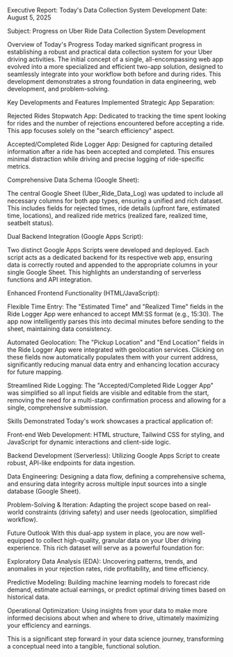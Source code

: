 Executive Report: Today's Data Collection System Development
Date: August 5, 2025

Subject: Progress on Uber Ride Data Collection System Development

Overview of Today's Progress
Today marked significant progress in establishing a robust and practical data collection system for your Uber driving activities. The initial concept of a single, all-encompassing web app evolved into a more specialized and efficient two-app solution, designed to seamlessly integrate into your workflow both before and during rides. This development demonstrates a strong foundation in data engineering, web development, and problem-solving.

Key Developments and Features Implemented
Strategic App Separation:

Rejected Rides Stopwatch App: Dedicated to tracking the time spent looking for rides and the number of rejections encountered before accepting a ride. This app focuses solely on the "search efficiency" aspect.

Accepted/Completed Ride Logger App: Designed for capturing detailed information after a ride has been accepted and completed. This ensures minimal distraction while driving and precise logging of ride-specific metrics.

Comprehensive Data Schema (Google Sheet):

The central Google Sheet (Uber_Ride_Data_Log) was updated to include all necessary columns for both app types, ensuring a unified and rich dataset. This includes fields for rejected times, ride details (upfront fare, estimated time, locations), and realized ride metrics (realized fare, realized time, seatbelt status).

Dual Backend Integration (Google Apps Script):

Two distinct Google Apps Scripts were developed and deployed. Each script acts as a dedicated backend for its respective web app, ensuring data is correctly routed and appended to the appropriate columns in your single Google Sheet. This highlights an understanding of serverless functions and API integration.

Enhanced Frontend Functionality (HTML/JavaScript):

Flexible Time Entry: The "Estimated Time" and "Realized Time" fields in the Ride Logger App were enhanced to accept MM:SS format (e.g., 15:30). The app now intelligently parses this into decimal minutes before sending to the sheet, maintaining data consistency.

Automated Geolocation: The "Pickup Location" and "End Location" fields in the Ride Logger App were integrated with geolocation services. Clicking on these fields now automatically populates them with your current address, significantly reducing manual data entry and enhancing location accuracy for future mapping.

Streamlined Ride Logging: The "Accepted/Completed Ride Logger App" was simplified so all input fields are visible and editable from the start, removing the need for a multi-stage confirmation process and allowing for a single, comprehensive submission.

Skills Demonstrated
Today's work showcases a practical application of:

Front-end Web Development: HTML structure, Tailwind CSS for styling, and JavaScript for dynamic interactions and client-side logic.

Backend Development (Serverless): Utilizing Google Apps Script to create robust, API-like endpoints for data ingestion.

Data Engineering: Designing a data flow, defining a comprehensive schema, and ensuring data integrity across multiple input sources into a single database (Google Sheet).

Problem-Solving & Iteration: Adapting the project scope based on real-world constraints (driving safety) and user needs (geolocation, simplified workflow).

Future Outlook
With this dual-app system in place, you are now well-equipped to collect high-quality, granular data on your Uber driving experience. This rich dataset will serve as a powerful foundation for:

Exploratory Data Analysis (EDA): Uncovering patterns, trends, and anomalies in your rejection rates, ride profitability, and time efficiency.

Predictive Modeling: Building machine learning models to forecast ride demand, estimate actual earnings, or predict optimal driving times based on historical data.

Operational Optimization: Using insights from your data to make more informed decisions about when and where to drive, ultimately maximizing your efficiency and earnings.

This is a significant step forward in your data science journey, transforming a conceptual need into a tangible, functional solution.
